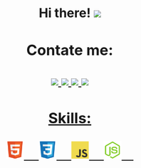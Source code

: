 
  <h1 align="center">Hi there! <img src="https://raw.githubusercontent.com/iampavangandhi/iampavangandhi/master/gifs/Hi.gif" width="30px"><h1>
 <div align="center">
<h3> Contate me:</h3>
    <a href="https://github.com/Caio-Mendonca" target="_blank">
        <img  src="https://img.shields.io/badge/github-%23100000.svg?&style=for-the-badge&logo=github&logoColor=white&link=mailto:https://github.com/Caio-Mendonca">
<a href="https://www.linkedin.com/in/caio-eduardo-597b03191">
        <img src="https://img.shields.io/badge/linkedin-%230077B5.svg?&style=for-the-badge&logo=linkedin&logoColor=white&link=mailto:https:www.linkedin.com/in/caio-eduardo-597b03191/">
    <a href="mailto:caioeduardojm4@gmail.com">
        <img src="https://img.shields.io/badge/gmail-D14836?&style=for-the-badge&logo=gmail&logoColor=white&link=mailto:caioeduardojm4@gmail.com">
    <a href="https://api.whatsapp.com/send/?phone=5566999293223&text&app_absent=0">
        <img src="https://img.shields.io/badge/WhatsApp-25D366?style=for-the-badge&logo=whatsapp&logoColor=white">
        </div>  
 <div align="center">
    <h3>Skills:</h3>
    <img height="40" src="https://raw.githubusercontent.com/devicons/devicon/master/icons/html5/html5-original.svg">
    &nbsp;&nbsp;&nbsp;
    <img height="40" src="https://raw.githubusercontent.com/devicons/devicon/master/icons/css3/css3-original.svg">
    &nbsp;&nbsp;&nbsp;
   <img height="40" src="https://raw.githubusercontent.com/devicons/devicon/master/icons/javascript/javascript-original.svg">
    &nbsp;&nbsp;&nbsp;
   <img height="40" src="https://raw.githubusercontent.com/devicons/devicon/master/icons/nodejs/nodejs-original.svg">
    &nbsp;&nbsp;&nbsp;
  </div>
